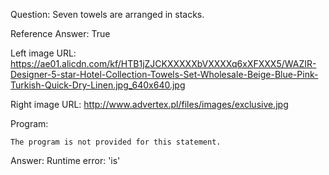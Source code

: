 Question: Seven towels are arranged in stacks.

Reference Answer: True

Left image URL: https://ae01.alicdn.com/kf/HTB1jZJCKXXXXXbVXXXXq6xXFXXX5/WAZIR-Designer-5-star-Hotel-Collection-Towels-Set-Wholesale-Beige-Blue-Pink-Turkish-Quick-Dry-Linen.jpg_640x640.jpg

Right image URL: http://www.advertex.pl/files/images/exclusive.jpg

Program:

```
The program is not provided for this statement.
```
Answer: Runtime error: 'is'

